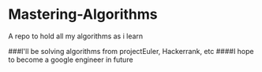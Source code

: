 # Mastering-Algorithms
A repo to hold all my algorithms as i learn

###I'll be solving algorithms from projectEuler, Hackerrank, etc
####I hope to become a google engineer in future
